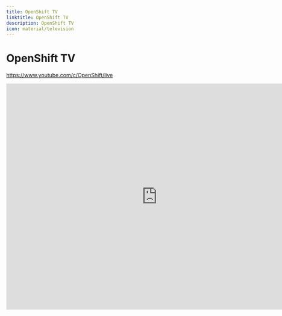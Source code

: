 ```yaml
---
title: OpenShift TV
linktitle: OpenShift TV
description: OpenShift TV
icon: material/television
---
```


# OpenShift TV

<https://www.youtube.com/c/OpenShift/live>

<iframe src="https://calendar.google.com/calendar/embed?src=redhatstreaming%40gmail.com&amp;&mode=AGENDA&title=OpenShift%20TV%20UTC&ctz=Etc%2FGMT" style="border: 0" width="800" height="600" frameborder="0" scrolling="no"></iframe>
